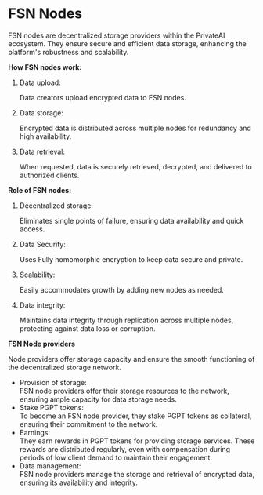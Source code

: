 # FSN Nodes

FSN nodes are decentralized storage providers within the PrivateAI ecosystem. They ensure secure and efficient data storage, enhancing the platform's robustness and scalability.

**How FSN nodes work:**

1.  Data upload:

    Data creators upload encrypted data to FSN nodes.
2.  Data storage:

    Encrypted data is distributed across multiple nodes for redundancy and high availability.
3.  Data retrieval:

    When requested, data is securely retrieved, decrypted, and delivered to authorized clients.

**Role of FSN nodes:**

1.  Decentralized storage:

    Eliminates single points of failure, ensuring data availability and quick access.
2.  Data Security:

    Uses Fully homomorphic encryption to keep data secure and private.
3.  Scalability:

    Easily accommodates growth by adding new nodes as needed.
4.  Data integrity:

    Maintains data integrity through replication across multiple nodes, protecting against data loss or corruption.

**FSN Node providers**

Node providers offer storage capacity and ensure the smooth functioning of the decentralized storage network.

* Provision of storage:\
  FSN node providers offer their storage resources to the network, ensuring ample capacity for data storage needs.
* Stake PGPT tokens:\
  To become an FSN node provider, they stake PGPT tokens as collateral, ensuring their commitment to the network.
* Earnings:\
  They earn rewards in PGPT tokens for providing storage services. These rewards are distributed regularly, even with compensation during periods of low client demand to maintain their engagement.
* Data management:\
  FSN node providers manage the storage and retrieval of encrypted data, ensuring its availability and integrity.
